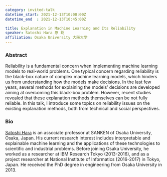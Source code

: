 ```yaml
---
category: invited-talk
datetime_start: 2021-12-13T10:00:00Z
datetime_end  : 2021-12-13T10:45:00Z

title: Explanation in Machine Learning and Its Reliability
speaker: Satoshi Hara 原 聡
affiliation: Osaka University 大阪大学
---
```


### Abstract

Reliability is a fundamental concern when implementing machine learning models to real-world problems. One typical concern regarding reliability is the black-box nature of complex machine learning models, which hinders us from understanding how the models make decisions. In the last few years, several methods for explaining the models’ decisions are developed aiming at overcoming this black-box problem. However, recent studies revealed that these explanation methods themselves can be not fully reliable. In this talk, I introduce some topics on reliability issues on the existing explanation methods, both from technical and social perspectives.

### Bio

[Satoshi Hara](https://sites.google.com/site/sato9hara/) is an associate professor at SANKEN of Osaka University, Osaka, Japan. His current research interest includes interpretable and explainable machine learning and the applications of these technologies to scientific and industrial problems. Before joining Osaka University, he worked as a researcher at IBM Research Tokyo (2013-2016), and as a project researcher at  National Institute of Informatics (2016-2017) in Tokyo, Japan. He received the PhD degree in engineering from Osaka University in 2013.
